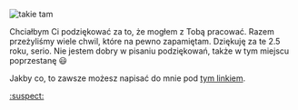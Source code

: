 
![takie tam](https://matlinde.github.io/Narka/linde_swamp_v2.jpg)

Chciałbym Ci podziękować za to, że mogłem z Tobą pracować. Razem przeżyliśmy wiele chwil, które na pewno zapamiętam. Dziękuję za te 2.5 roku, serio. Nie jestem dobry w pisaniu podziękowań, także w tym miejscu poprzestanę :smiley:

Jakby co, to zawsze możesz napisać do mnie pod [tym linkiem](https://m.me/mateusz.illing).

[:suspect:](https://i.imgur.com/10zDpol.jpg)
